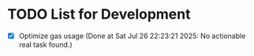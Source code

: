 # TODO List for Development

- [x] Optimize gas usage  (Done at Sat Jul 26 22:23:21 2025: No actionable real task found.)